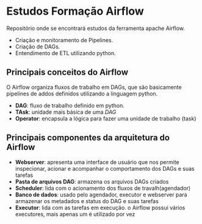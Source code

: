 # Estudos Formação Airflow

Repositório onde se encontrará estudos da ferramenta apache Airflow.

- Criação e monitoramento de Pipelines.
- Criação de DAGs.
- Entendimento de ETL utilizando python.

## Principais conceitos do Airflow

O Airflow organiza fluxos de trabalho em DAGs, que são basicamente pipelines de addos definidos utilizando a linguagem python.

- **DAG**: fluxo de trabalho definido em python.
- **TAsk**: unidade mais básica de uma *DAG*
- **Operator**: encapsula a lógica para fazer uma unidade de trabalho (task)


## Principais componentes da arquitetura do Airflow

- **Webserver**: apresenta uma interface de usuário que nos permite inspecionar, acionar e acompanhar o comportamento dos DAGs e suas tarefas
- **Pasta de arquivos DAG**: armazena os arquivos DAGs criados
- **Scheduler**: lida com o acionamento dos fluxos de travalh(agendador)
- **Banco de dados**: usado pelo agendador, executor e webserver para armazenar os metadados e status do DAG e suas tarefas
- **Executor**: lida com as tarefas em execução. o Airflow possui vários executores, mais apenas um é utilizado por vez
